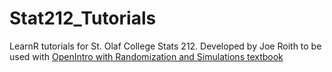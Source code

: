 # Stat212_Tutorials

LearnR tutorials for St. Olaf College Stats 212.
Developed by Joe Roith to be used with [OpenIntro with Randomization and Simulations textbook](https://drive.google.com/file/d/0B-DHaDEbiOGkRHNndUlBaHVmaGM/edit)
